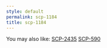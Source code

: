 ```yaml
---
style: default
permalink: scp-1184
title: scp-1184
---
```

You may also like:
[SCP-2435](http://scp-wiki.net/scp-2435)
[SCP-590](http://scp-wiki.net/scp-590)